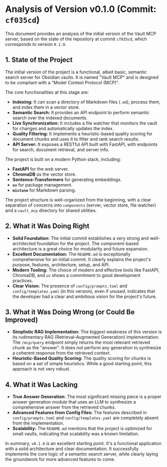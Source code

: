 # Analysis of Version v0.1.0 (Commit: `cf035cd`)

This document provides an analysis of the initial version of the Vault MCP server, based on the state of the repository at commit `cf035cd`, which corresponds to version `0.1.0`.

## 1. State of the Project

The initial version of the project is a functional, albeit basic, semantic search server for Obsidian vaults. It is named "Vault MCP" and is designed to be compliant with a "Model Context Protocol (MCP)".

The core functionalities at this stage are:
- **Indexing:** It can scan a directory of Markdown files (`.md`), process them, and index them in a vector store.
- **Semantic Search:** It provides an API endpoint to perform semantic search over the indexed documents.
- **Live Synchronization:** It includes a file watcher that monitors the vault for changes and automatically updates the index.
- **Quality Filtering:** It implements a heuristic-based quality scoring for document chunks and uses it to filter and rank search results.
- **API Server:** It exposes a RESTful API built with FastAPI, with endpoints for search, document retrieval, and server info.

The project is built on a modern Python stack, including:
- **FastAPI** for the web server.
- **ChromaDB** as the vector store.
- **Sentence-Transformers** for generating embeddings.
- **`uv`** for package management.
- **`mistune`** for Markdown parsing.

The project structure is well-organized from the beginning, with a clear separation of concerns into `components` (server, vector store, file watcher) and a `vault_mcp` directory for shared utilities.

## 2. What it Was Doing Right

- **Solid Foundation:** The initial commit establishes a very strong and well-architected foundation for the project. The component-based architecture is a great choice for modularity and future expansion.
- **Excellent Documentation:** The `README.md` is exceptionally comprehensive for an initial commit. It clearly explains the project's purpose, features, architecture, setup, and API.
- **Modern Tooling:** The choice of modern and effective tools like FastAPI, ChromaDB, and `uv` shows a commitment to good development practices.
- **Clear Vision:** The presence of `config/prompts.toml` and `config/templates.yaml` (in this version), even if unused, indicates that the developer had a clear and ambitious vision for the project's future.

## 3. What it Was Doing Wrong (or Could Be Improved)

- **Simplistic RAG Implementation:** The biggest weakness of this version is its rudimentary RAG (Retrieval-Augmented Generation) implementation. The `/mcp/query` endpoint simply returns the most relevant retrieved chunk as the "answer". It does not perform any generation to synthesize a coherent response from the retrieved context.
- **Heuristic-Based Quality Scoring:** The quality scoring for chunks is based on a set of simple heuristics. While a good starting point, this approach is not very robust.

## 4. What it Was Lacking

- **True Answer Generation:** The most significant missing piece is a proper answer generation module that uses an LLM to synthesize a comprehensive answer from the retrieved chunks.
- **Advanced Features from Config Files:** The features described in `config/prompts.toml` and `config/templates.yaml` are completely absent from the implementation.
- **Scalability:** The `README.md` mentions that the project is optimized for small vaults, indicating that scalability was a known limitation.

In summary, `v0.1.0` is an excellent starting point. It's a functional application with a solid architecture and clear documentation. It successfully implements the core logic of a semantic search server, while clearly laying the groundwork for more advanced features to come.
